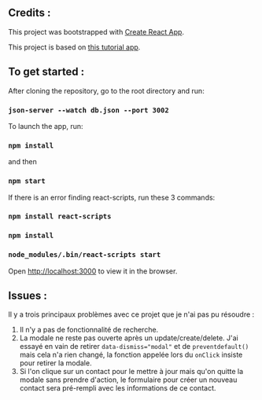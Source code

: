## Credits :

This project was bootstrapped with [Create React App](https://github.com/facebook/create-react-app).

This project is based on [this tutorial app](https://medium.com/weekly-webtips/use-react-with-json-server-and-create-simple-crud-app-b2bf58cd4558).

## To get started :

After cloning the repository, go to the root directory and run:
### `json-server --watch db.json --port 3002`

To launch the app, run:
### `npm install`
and then
### `npm start`

If there is an error finding react-scripts, run these 3 commands:
### `npm install react-scripts`
### `npm install`
### `node_modules/.bin/react-scripts start`

Open [http://localhost:3000](http://localhost:3000) to view it in the browser.

## Issues :

Il y a trois principaux problèmes avec ce projet que je n'ai pas pu résoudre :
1. Il n'y a pas de fonctionnalité de recherche.
2. La modale ne reste pas ouverte après un update/create/delete. J'ai essayé en vain de retirer `data-dismiss="modal"` et de `preventdefault()` mais cela n'a rien changé, la fonction appelée lors du `onClick` insiste pour retirer la modale.
3. Si l'on clique sur un contact pour le mettre à jour mais qu'on quitte la modale sans prendre d'action, le formulaire pour créer un nouveau contact sera pré-rempli avec les informations de ce contact.

